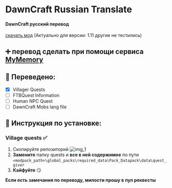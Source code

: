 # DawnCraft Russian Translate
#### DawnCraft русский перевод
[скачать мод](https://www.curseforge.com/minecraft/modpacks/dawn-craft)
(Актуально для версии: 1.11 другие не тестились)
## :heavy_plus_sign: перевод сделать при помощи сервиса [MyMemory](https://mymemory.translated.net/)

## :gem: Переведено:
- [X] Villager Quests
- [ ] FTBQuest Information 
- [ ] Human NPC Quest
- [ ] DawnCraft Mobs lang file
## :hammer: Инструкция по установке:
### Village quests :white_check_mark:
1) Скопируйте репозиторий ![img_1](https://imgur.com/a/I7GFeFe)
2) **Замените** папку quests и **все в ней содержимое** по пути `<modpack_path>\global_packs\required_data\Pack_Datapack\data\quest_giver`
3) **Кайфуйте** :smirk:



**Если есть замечания по переводу, милости прошу в пул реквесты**